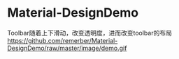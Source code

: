 # Material-DesignDemo
Toolbar随着上下滑动，改变透明度，进而改变toolbar的布局
https://github.com/remerber/Material-DesignDemo/raw/master/image/demo.gif

